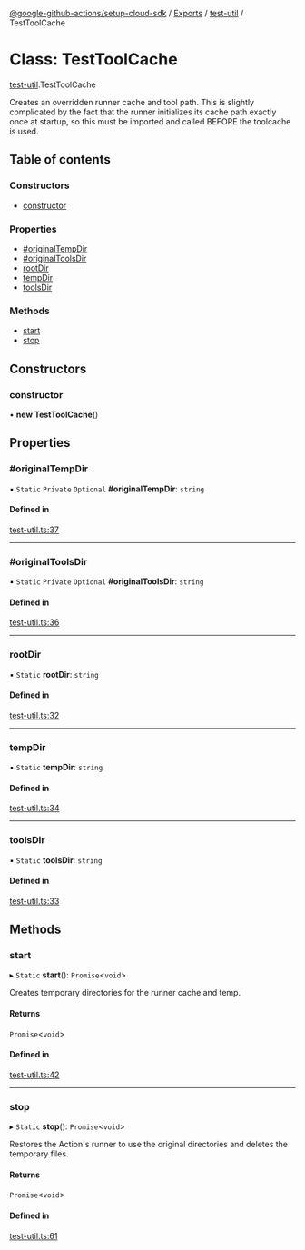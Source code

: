 [@google-github-actions/setup-cloud-sdk](../README.md) / [Exports](../modules.md) / [test-util](../modules/test_util.md) / TestToolCache

# Class: TestToolCache

[test-util](../modules/test_util.md).TestToolCache

Creates an overridden runner cache and tool path. This is slightly
complicated by the fact that the runner initializes its cache path exactly
once at startup, so this must be imported and called BEFORE the toolcache is
used.

## Table of contents

### Constructors

- [constructor](test_util.TestToolCache.md#constructor)

### Properties

- [#originalTempDir](test_util.TestToolCache.md##originaltempdir)
- [#originalToolsDir](test_util.TestToolCache.md##originaltoolsdir)
- [rootDir](test_util.TestToolCache.md#rootdir)
- [tempDir](test_util.TestToolCache.md#tempdir)
- [toolsDir](test_util.TestToolCache.md#toolsdir)

### Methods

- [start](test_util.TestToolCache.md#start)
- [stop](test_util.TestToolCache.md#stop)

## Constructors

### constructor

• **new TestToolCache**()

## Properties

### #originalTempDir

▪ `Static` `Private` `Optional` **#originalTempDir**: `string`

#### Defined in

[test-util.ts:37](https://github.com/google-github-actions/setup-cloud-sdk/blob/main/src/test-util.ts#L37)

___

### #originalToolsDir

▪ `Static` `Private` `Optional` **#originalToolsDir**: `string`

#### Defined in

[test-util.ts:36](https://github.com/google-github-actions/setup-cloud-sdk/blob/main/src/test-util.ts#L36)

___

### rootDir

▪ `Static` **rootDir**: `string`

#### Defined in

[test-util.ts:32](https://github.com/google-github-actions/setup-cloud-sdk/blob/main/src/test-util.ts#L32)

___

### tempDir

▪ `Static` **tempDir**: `string`

#### Defined in

[test-util.ts:34](https://github.com/google-github-actions/setup-cloud-sdk/blob/main/src/test-util.ts#L34)

___

### toolsDir

▪ `Static` **toolsDir**: `string`

#### Defined in

[test-util.ts:33](https://github.com/google-github-actions/setup-cloud-sdk/blob/main/src/test-util.ts#L33)

## Methods

### start

▸ `Static` **start**(): `Promise`<`void`\>

Creates temporary directories for the runner cache and temp.

#### Returns

`Promise`<`void`\>

#### Defined in

[test-util.ts:42](https://github.com/google-github-actions/setup-cloud-sdk/blob/main/src/test-util.ts#L42)

___

### stop

▸ `Static` **stop**(): `Promise`<`void`\>

Restores the Action's runner to use the original directories and deletes
the temporary files.

#### Returns

`Promise`<`void`\>

#### Defined in

[test-util.ts:61](https://github.com/google-github-actions/setup-cloud-sdk/blob/main/src/test-util.ts#L61)

